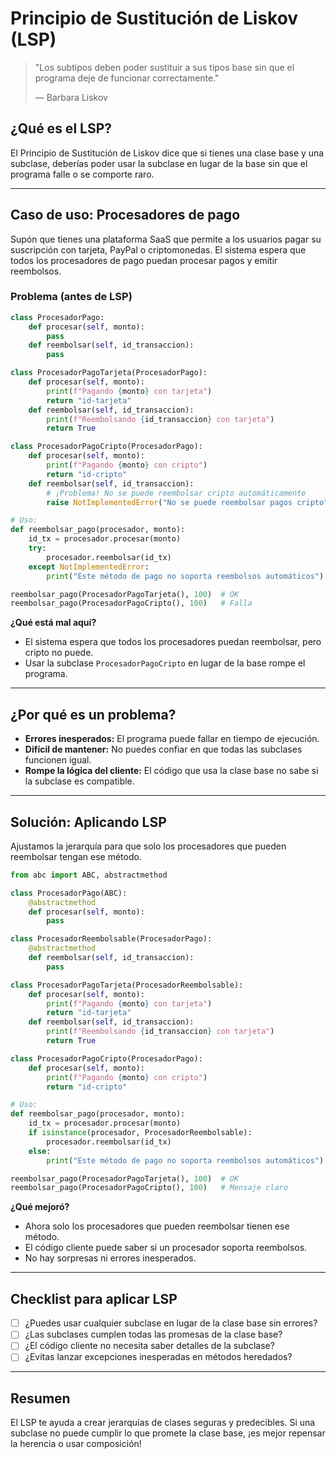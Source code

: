 # Principio de Sustitución de Liskov (LSP)

> "Los subtipos deben poder sustituir a sus tipos base sin que el programa deje de funcionar correctamente."
> 
> — Barbara Liskov

## ¿Qué es el LSP?
El Principio de Sustitución de Liskov dice que si tienes una clase base y una subclase, deberías poder usar la subclase en lugar de la base sin que el programa falle o se comporte raro.

---

## Caso de uso: Procesadores de pago

Supón que tienes una plataforma SaaS que permite a los usuarios pagar su suscripción con tarjeta, PayPal o criptomonedas. El sistema espera que todos los procesadores de pago puedan procesar pagos y emitir reembolsos.

### Problema (antes de LSP)

```python
class ProcesadorPago:
    def procesar(self, monto):
        pass
    def reembolsar(self, id_transaccion):
        pass

class ProcesadorPagoTarjeta(ProcesadorPago):
    def procesar(self, monto):
        print(f"Pagando {monto} con tarjeta")
        return "id-tarjeta"
    def reembolsar(self, id_transaccion):
        print(f"Reembolsando {id_transaccion} con tarjeta")
        return True

class ProcesadorPagoCripto(ProcesadorPago):
    def procesar(self, monto):
        print(f"Pagando {monto} con cripto")
        return "id-cripto"
    def reembolsar(self, id_transaccion):
        # ¡Problema! No se puede reembolsar cripto automáticamente
        raise NotImplementedError("No se puede reembolsar pagos cripto")

# Uso:
def reembolsar_pago(procesador, monto):
    id_tx = procesador.procesar(monto)
    try:
        procesador.reembolsar(id_tx)
    except NotImplementedError:
        print("Este método de pago no soporta reembolsos automáticos")

reembolsar_pago(ProcesadorPagoTarjeta(), 100)  # OK
reembolsar_pago(ProcesadorPagoCripto(), 100)   # Falla
```

**¿Qué está mal aquí?**
- El sistema espera que todos los procesadores puedan reembolsar, pero cripto no puede.
- Usar la subclase `ProcesadorPagoCripto` en lugar de la base rompe el programa.

---

## ¿Por qué es un problema?
- **Errores inesperados:** El programa puede fallar en tiempo de ejecución.
- **Difícil de mantener:** No puedes confiar en que todas las subclases funcionen igual.
- **Rompe la lógica del cliente:** El código que usa la clase base no sabe si la subclase es compatible.

---

## Solución: Aplicando LSP

Ajustamos la jerarquía para que solo los procesadores que pueden reembolsar tengan ese método.

```python
from abc import ABC, abstractmethod

class ProcesadorPago(ABC):
    @abstractmethod
    def procesar(self, monto):
        pass

class ProcesadorReembolsable(ProcesadorPago):
    @abstractmethod
    def reembolsar(self, id_transaccion):
        pass

class ProcesadorPagoTarjeta(ProcesadorReembolsable):
    def procesar(self, monto):
        print(f"Pagando {monto} con tarjeta")
        return "id-tarjeta"
    def reembolsar(self, id_transaccion):
        print(f"Reembolsando {id_transaccion} con tarjeta")
        return True

class ProcesadorPagoCripto(ProcesadorPago):
    def procesar(self, monto):
        print(f"Pagando {monto} con cripto")
        return "id-cripto"

# Uso:
def reembolsar_pago(procesador, monto):
    id_tx = procesador.procesar(monto)
    if isinstance(procesador, ProcesadorReembolsable):
        procesador.reembolsar(id_tx)
    else:
        print("Este método de pago no soporta reembolsos automáticos")

reembolsar_pago(ProcesadorPagoTarjeta(), 100)  # OK
reembolsar_pago(ProcesadorPagoCripto(), 100)   # Mensaje claro
```

**¿Qué mejoró?**
- Ahora solo los procesadores que pueden reembolsar tienen ese método.
- El código cliente puede saber si un procesador soporta reembolsos.
- No hay sorpresas ni errores inesperados.

---

## Checklist para aplicar LSP
- [ ] ¿Puedes usar cualquier subclase en lugar de la clase base sin errores?
- [ ] ¿Las subclases cumplen todas las promesas de la clase base?
- [ ] ¿El código cliente no necesita saber detalles de la subclase?
- [ ] ¿Evitas lanzar excepciones inesperadas en métodos heredados?

---

## Resumen
El LSP te ayuda a crear jerarquías de clases seguras y predecibles. Si una subclase no puede cumplir lo que promete la clase base, ¡es mejor repensar la herencia o usar composición! 